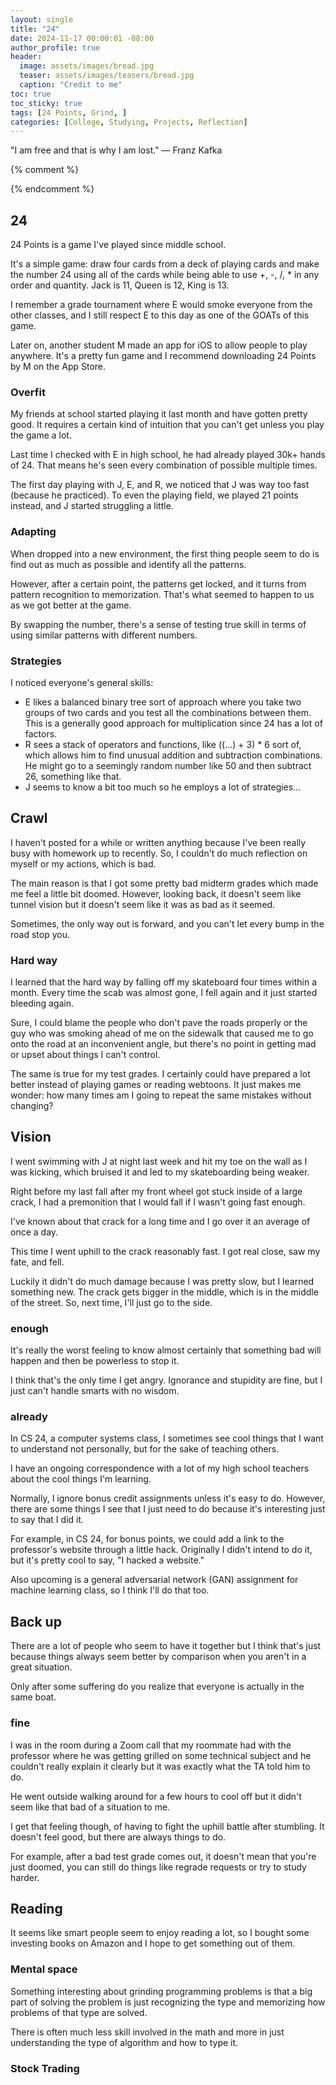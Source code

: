 ```yaml
---
layout: single
title: "24"
date: 2024-11-17 00:00:01 -08:00
author_profile: true
header: 
  image: assets/images/bread.jpg
  teaser: assets/images/teasers/bread.jpg
  caption: "Credit to me" 
toc: true
toc_sticky: true
tags: [24 Points, Grind, ]
categories: [College, Studying, Projects, Reflection]
---
```


"I am free and that is why I am lost." — Franz Kafka

{% comment %}
<!-- write emojis, use *i* and **b** 

{% include video id="X_OfuZa3xcE" provider="youtube" %}

{% include spotifySong.html id="3hlGuz3loYoLfI3bpwieWq" %}

{:refdef: style="text-align: center;"}
![alttext](/assets/images/link)
Caption
{:refdef} 
-->
{% endcomment %}

## 24
24 Points is a game I've played since middle school. 

It's a simple game: draw four cards from a deck of playing cards and make the number 24 using all of the cards while being able to use +, -, /, * in any order and quantity. Jack is 11, Queen is 12, King is 13.  

I remember a grade tournament where E would smoke everyone from the other classes, and I still respect E to this day as one of the GOATs of this game. 

Later on, another student M made an app for iOS to allow people to play anywhere. It's a pretty fun game and I recommend downloading 24 Points by M on the App Store. 

### Overfit
My friends at school started playing it last month and have gotten pretty good. It requires a certain kind of intuition that you can't get unless you play the game a lot. 

Last time I checked with E in high school, he had already played 30k+ hands of 24. That means he's seen every combination of possible multiple times. 

The first day playing with J, E, and R, we noticed that J was way too fast (because he practiced). To even the playing field, we played 21 points instead, and J started struggling a little. 

### Adapting
When dropped into a new environment, the first thing people seem to do is find out as much as possible and identify all the patterns. 

However, after a certain point, the patterns get locked, and it turns from pattern recognition to memorization. That's what seemed to happen to us as we got better at the game. 

By swapping the number, there's a sense of testing true skill in terms of using similar patterns with different numbers. 

### Strategies
I noticed everyone's general skills:
- E likes a balanced binary tree sort of approach where you take two groups of two cards and you test all the combinations between them. This is a generally good approach for multiplication since 24 has a lot of factors. 
- R sees a stack of operators and functions, like ((...) + 3) * 6 sort of, which allows him to find unusual addition and subtraction combinations. He might go to a seemingly random number like 50 and then subtract 26, something like that. 
- J seems to know a bit too much so he employs a lot of strategies...

## Crawl
I haven't posted for a while or written anything because I've been really busy with homework up to recently. So, I couldn't do much reflection on myself or my actions, which is bad. 

The main reason is that I got some pretty bad midterm grades which made me feel a little bit doomed. However, looking back, it doesn't seem like tunnel vision but it doesn't seem like it was as bad as it seemed. 

Sometimes, the only way out is forward, and you can't let every bump in the road stop you. 

### Hard way
I learned that the hard way by falling off my skateboard four times within a month. Every time the scab was almost gone, I fell again and it just started bleeding again.

Sure, I could blame the people who don't pave the roads properly or the guy who was smoking ahead of me on the sidewalk that caused me to go onto the road at an inconvenient angle, but there's no point in getting mad or upset about things I can't control.

The same is true for my test grades. I certainly could have prepared a lot better instead of playing games or reading webtoons. It just makes me wonder: how many times am I going to repeat the same mistakes without changing?

## Vision 
I went swimming with J at night last week and hit my toe on the wall as I was kicking, which bruised it and led to my skateboarding being weaker. 

Right before my last fall after my front wheel got stuck inside of a large crack, I had a premonition that I would fall if I wasn't going fast enough. 

I've known about that crack for a long time and I go over it an average of once a day.

This time I went uphill to the crack reasonably fast. I got real close, saw my fate, and fell. 

Luckily it didn't do much damage because I was pretty slow, but I learned something new. The crack gets bigger in the middle, which is in the middle of the street. So, next time, I'll just go to the side. 

### enough
It's really the worst feeling to know almost certainly that something bad will happen and then be powerless to stop it. 

I think that's the only time I get angry. Ignorance and stupidity are fine, but I just can't handle smarts with no wisdom. 

### already
In CS 24, a computer systems class, I sometimes see cool things that I want to understand not personally, but for the sake of teaching others. 

I have an ongoing correspondence with a lot of my high school teachers about the cool things I'm learning. 

Normally, I ignore bonus credit assignments unless it's easy to do. However, there are some things I see that I just need to do because it's interesting just to say that I did it. 

For example, in CS 24, for bonus points, we could add a link to the professor's website through a little hack. Originally I didn't intend to do it, but it's pretty cool to say, "I hacked a website." 

Also upcoming is a general adversarial network (GAN) assignment for machine learning class, so I think I'll do that too. 

## Back up
There are a lot of people who seem to have it together but I think that's just because things always seem better by comparison when you aren't in a great situation. 

Only after some suffering do you realize that everyone is actually in the same boat. 

### fine
I was in the room during a Zoom call that my roommate had with the professor where he was getting grilled on some technical subject and he couldn't really explain it clearly but it was exactly what the TA told him to do. 

He went outside walking around for a few hours to cool off but it didn't seem like that bad of a situation to me. 

I get that feeling though, of having to fight the uphill battle after stumbling. It doesn't feel good, but there are always things to do. 

For example, after a bad test grade comes out, it doesn't mean that you're just doomed, you can still do things like regrade requests or try to study harder. 

## Reading
It seems like smart people seem to enjoy reading a lot, so I bought some investing books on Amazon and I hope to get something out of them. 

### Mental space
Something interesting about grinding programming problems is that a big part of solving the problem is just recognizing the type and memorizing how problems of that type are solved. 

There is often much less skill involved in the math and more in just understanding the type of algorithm and how to type it. 

### Stock Trading 